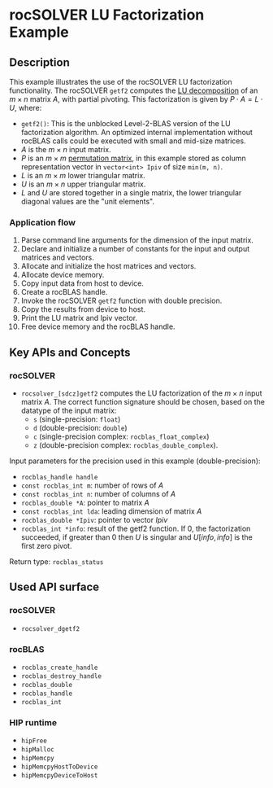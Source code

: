 # rocSOLVER LU Factorization Example

## Description
This example illustrates the use of the rocSOLVER LU factorization functionality. The rocSOLVER `getf2` computes the [LU decomposition](https://en.wikipedia.org/wiki/LU_decomposition) of an $m \times n$ matrix $A$, with partial pivoting. This factorization is given by $P \cdot A = L \cdot U$, where:
- `getf2()`: This is the unblocked Level-2-BLAS version of the LU factorization algorithm. An optimized internal implementation without rocBLAS calls could be executed with small and mid-size matrices.
- $A$ is the $m \times n$ input matrix.
- $P$ is an $m \times m$ [permutation matrix](https://en.wikipedia.org/wiki/Permutation_matrix), in this example stored as column representation vector in `vector<int> Ipiv` of size `min(m, n)`.
- $L$ is an $m \times m$ lower triangular matrix.
- $U$ is an $m \times n$ upper triangular matrix.
- $L$ and $U$ are stored together in a single matrix, the lower triangular diagonal values are the "unit elements".

### Application flow
1. Parse command line arguments for the dimension of the input matrix.
2. Declare and initialize a number of constants for the input and output matrices and vectors.
3. Allocate and initialize the host matrices and vectors.
4. Allocate device memory.
5. Copy input data from host to device.
6. Create a rocBLAS handle.
7. Invoke the rocSOLVER `getf2` function with double precision.
8. Copy the results from device to host.
9. Print the LU matrix and Ipiv vector.
10. Free device memory and the rocBLAS handle.

## Key APIs and Concepts
### rocSOLVER
- `rocsolver_[sdcz]getf2` computes the LU factorization of the $m \times n$ input matrix $A$. The correct function signature should be chosen, based on the datatype of the input matrix:
  - `s` (single-precision: `float`)
  - `d` (double-precision: `double`)
  - `c` (single-precision complex: `rocblas_float_complex`)
  - `z` (double-precision complex: `rocblas_double_complex`).

Input parameters for the precision used in this example (double-precision):
- `rocblas_handle handle`
- `const rocblas_int m`: number of rows of $A$
- `const rocblas_int n`: number of columns of $A$
- `rocblas_double *A`: pointer to matrix $A$
- `const rocblas_int lda`: leading dimension of matrix $A$
- `rocblas_double *Ipiv`: pointer to vector $Ipiv$
- `rocblas_int *info`: result of the getf2 function. If 0, the factorization succeeded, if greater than 0 then $U$ is singular and $U[info,info]$ is the first zero pivot.

Return type: `rocblas_status`

## Used API surface
### rocSOLVER
- `rocsolver_dgetf2`

### rocBLAS
- `rocblas_create_handle`
- `rocblas_destroy_handle`
- `rocblas_double`
- `rocblas_handle`
- `rocblas_int`

### HIP runtime
- `hipFree`
- `hipMalloc`
- `hipMemcpy`
- `hipMemcpyHostToDevice`
- `hipMemcpyDeviceToHost`
